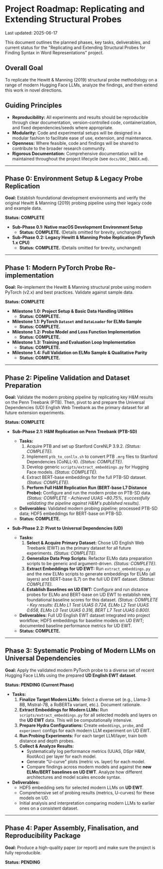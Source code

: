 # Project Roadmap: Replicating and Extending Structural Probes

Last updated: 2025-06-17 <!-- Updated date -->

This document outlines the planned phases, key tasks, deliverables, and current status for the "Replicating and Extending Structural Probes for Finding Syntax in Word Representations" project.

## Overall Goal

To replicate the Hewitt & Manning (2019) structural probe methodology on a range of modern Hugging Face LLMs, analyze the findings, and then extend this work in novel directions.

## Guiding Principles

*   **Reproducibility:** All experiments and results should be reproducible through clear documentation, version-controlled code, containerization, and fixed dependencies/seeds where appropriate.
*   **Modularity:** Code and experimental setups will be designed in a modular fashion to facilitate ease of use, extension, and maintenance.
*   **Openness:** Where feasible, code and findings will be shared to contribute to the broader research community.
*   **Rigorous Documentation:** Comprehensive documentation will be maintained throughout the project lifecycle (see `docs/DOC_INDEX.md`).

---

## Phase 0: Environment Setup & Legacy Probe Replication

**Goal:** Establish foundational development environments and verify the original Hewitt & Manning (2019) probing pipeline using their legacy code and example data.

**Status: COMPLETE**

*   **Sub-Phase 0.1: Native macOS Development Environment Setup**
    *   **Status: COMPLETE.** (Details omitted for brevity, unchanged)
*   **Sub-Phase 0.2: Legacy Hewitt & Manning Probe Replication (PyTorch 1.x CPU)**
    *   **Status: COMPLETE.** (Details omitted for brevity, unchanged)

---

## Phase 1: Modern PyTorch Probe Re-implementation

**Goal:** Re-implement the Hewitt & Manning structural probe using modern PyTorch (v2.x) and best practices. Validate against sample data.

**Status: COMPLETE**

*   **Milestone 1.0: Project Setup & Basic Data Handling Utilities**
    *   **Status: COMPLETE.**
*   **Milestone 1.1: PyTorch `Dataset` and `DataLoader` for ELMo Sample**
    *   **Status: COMPLETE.**
*   **Milestone 1.2: Probe Model and Loss Function Implementation**
    *   **Status: COMPLETE.**
*   **Milestone 1.3: Training and Evaluation Loop Implementation**
    *   **Status: COMPLETE.**
*   **Milestone 1.4: Full Validation on ELMo Sample & Qualitative Parity**
    *   **Status: COMPLETE.**

---

## Phase 2: Pipeline Validation and Dataset Preparation

<!-- Updated Phase Goal -->
**Goal:** Validate the modern probing pipeline by replicating key H&M results on the Penn Treebank (PTB). Then, pivot to and prepare the Universal Dependencies (UD) English Web Treebank as the primary dataset for all future extension experiments.

<!-- Updated Phase Status -->
**Status: COMPLETE**

*   **Sub-Phase 2.1: H&M Replication on Penn Treebank (PTB-SD)**
    *   **Tasks:**
        1.  Acquire PTB and set up Stanford CoreNLP 3.9.2. *(Status: COMPLETE).*
        2.  Implement `ptb_to_conllx.sh` to convert PTB `.mrg` files to Stanford Dependencies (CoNLL-X). *(Status: COMPLETE).*
        3.  Develop generic `scripts/extract_embeddings.py` for Hugging Face models. *(Status: COMPLETE).*
        4.  Extract BERT-base embeddings for the full PTB-SD dataset. *(Status: COMPLETE).*
        5.  **Perform Full H&M Replication Run (BERT-base L7 Distance Probe):** Configure and run the modern probe on PTB-SD data. *(Status: COMPLETE - Achieved UUAS ~80.75%, successfully validating the pipeline against H&M's published results).*
    *   **Deliverables:** Validated modern probing pipeline; processed PTB-SD data; HDF5 embeddings for BERT-base on PTB-SD.
    *   **Status: COMPLETE.**

*   **Sub-Phase 2.2: Pivot to Universal Dependencies (UD)** <!-- New Sub-Phase -->
    *   **Tasks:**
        1.  **Select & Acquire Primary Dataset:** Chose UD English Web Treebank (EWT) as the primary dataset for all future experiments. *(Status: COMPLETE).*
        2.  **Generalize Data Prep Scripts:** Refactor ELMo data preparation scripts to be generic and argument-driven. *(Status: COMPLETE).*
        3.  **Extract Embeddings for UD EWT:** Run `extract_embeddings.py` and the new ELMo scripts to generate embeddings for ELMo (all layers) and BERT-base (L7) on the full UD EWT dataset. *(Status: COMPLETE).*
        4.  **Establish Baselines on UD EWT:** Configure and run distance probes for ELMo and BERT-base on UD EWT to establish new, foundational baseline scores for this dataset. *(Status: COMPLETE - Key results: ELMo L1 Test UUAS 0.724, ELMo L2 Test UUAS 0.658, ELMo L0 Test UUAS 0.316, BERT L7 Test UUAS 0.800).*
    *   **Deliverables:** Full UD English EWT dataset integrated into project workflow; HDF5 embeddings for baseline models on UD EWT; documented baseline performance metrics for UD EWT.
    *   **Status: COMPLETE.**

---

## Phase 3: Systematic Probing of Modern LLMs on Universal Dependencies

**Goal:** Apply the validated modern PyTorch probe to a diverse set of recent Hugging Face LLMs using the prepared **UD English EWT dataset**.

**Status: PENDING (Current Phase)**

*   **Tasks:**
    1.  **Finalize Target Modern LLMs:** Select a diverse set (e.g., Llama-3 8B, Mistral-7B, a RoBERTa variant, etc.). Document rationale.
    2.  **Extract Embeddings for Modern LLMs:** Run `scripts/extract_embeddings.py` for all selected models and layers on the **UD EWT** data. This will be computationally intensive.
    3.  **Prepare Hydra Configurations:** Create `embeddings`, `probe`, and `experiment` configs for each modern LLM experiment on UD EWT.
    4.  **Run Probing Experiments:** For each target LLM/layer, train both distance and depth probes.
    5.  **Collect & Analyze Results:**
        *   Systematically log performance metrics (UUAS, DSpr H&M, RootAcc) per layer for each model.
        *   Generate "U-curve" plots (metric vs. layer) for each model.
        *   Compare findings across modern models and against the **new ELMo/BERT baselines on UD EWT**. Analyze how different architectures and model scales encode syntax.
*   **Deliverables:**
    *   HDF5 embedding sets for selected modern LLMs on **UD EWT**.
    *   Comprehensive set of probing results (metrics, U-curves) for these models on UD.
    *   Initial analysis and interpretation comparing modern LLMs to earlier ones on a consistent dataset.

---

## Phase 4: Paper Assembly, Finalisation, and Reproducibility Package

**Goal:** Produce a high-quality paper (or report) and make sure the project is fully reproducible.

**Status: PENDING**